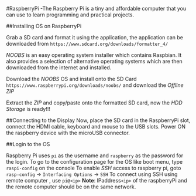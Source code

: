 #RaspberryPi
-The Raspberry Pi is a tiny and affordable computer that you can use to learn programming and practical projects.

##Installing OS on RaspberryPi

Grab a SD card and format it using the application, the application can be downloaded from `https://www.sdcard.org/downloads/formatter_4/`

*NOOBS* is an easy operating system installer which contains Raspbian. It also provides a selection of alternative operating systems which are then downloaded from the internet and installed.

Download the *NOOBS* OS and install onto the SD Card `https://www.raspberrypi.org/downloads/noobs/` and download the *Offline ZIP*

Extract the *ZIP* and copy/paste onto the formatted SD card, now the *HDD Storage* is ready!!!

##Connecting to the Display
Now, place the SD card in the RaspberryPi slot, connect the HDMI cable, keyboard and mouse to the USB slots.
Power ON the raspberry device with the microUSB connector.

##Login to the OS

Raspberry Pi uses `pi` as the username and `raspberry` as the password for the login.
To go to the configuration page for the OS like boot menu, type `raspi-config` on the console
To enable *SSH* access to raspberry pi, goto `rasp-config` -> `Interfacing Options` ->  `SSH`
To connect using SSH using remote computer , use `pi@<ip>` 
**Note**: IPaddress`<ip>` of the raspberryPi and the remote computer should be on the same network.
